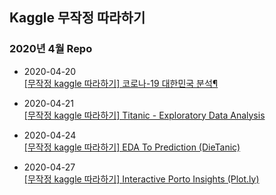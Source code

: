 ## Kaggle 무작정 따라하기

### 2020년 4월 Repo <br>

- 2020-04-20 <br>
[[무작정 kaggle 따라하기] 코로나-19 대한민국 분석¶](https://www.kaggle.com/jinameliachoi/tutorial-analysis-on-coronavirus)

- 2020-04-21 <br>
[[무작정 kaggle 따라하기] Titanic - Exploratory Data Analysis](https://www.kaggle.com/jinameliachoi/tutorial-titanic-exploratory-data-analysis)

- 2020-04-24 <br>
[[무작정 kaggle 따라하기] EDA To Prediction (DieTanic)](https://www.kaggle.com/jinameliachoi/tutorial-eda-to-prediction-dietanic)

- 2020-04-27 <br>
[[무작정 kaggle 따라하기] Interactive Porto Insights (Plot.ly)](https://www.kaggle.com/jinameliachoi/tutorial-interactive-porto-insights-plot-ly)
